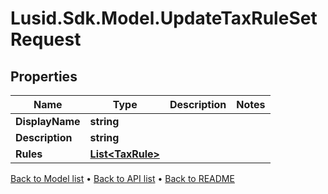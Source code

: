 # Lusid.Sdk.Model.UpdateTaxRuleSetRequest

## Properties

Name | Type | Description | Notes
------------ | ------------- | ------------- | -------------
**DisplayName** | **string** |  | 
**Description** | **string** |  | 
**Rules** | [**List&lt;TaxRule&gt;**](TaxRule.md) |  | 

[Back to Model list](../README.md#documentation-for-models) &#8226; [Back to API list](../README.md#documentation-for-api-endpoints) &#8226; [Back to README](../README.md)

